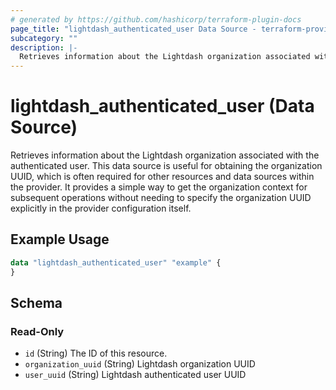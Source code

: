 ```yaml
---
# generated by https://github.com/hashicorp/terraform-plugin-docs
page_title: "lightdash_authenticated_user Data Source - terraform-provider-lightdash"
subcategory: ""
description: |-
  Retrieves information about the Lightdash organization associated with the authenticated user. This data source is useful for obtaining the organization UUID, which is often required for other resources and data sources within the provider. It provides a simple way to get the organization context for subsequent operations without needing to specify the organization UUID explicitly in the provider configuration itself.
---
```


# lightdash_authenticated_user (Data Source)

Retrieves information about the Lightdash organization associated with the authenticated user. This data source is useful for obtaining the organization UUID, which is often required for other resources and data sources within the provider. It provides a simple way to get the organization context for subsequent operations without needing to specify the organization UUID explicitly in the provider configuration itself.

## Example Usage

```terraform
data "lightdash_authenticated_user" "example" {
}
```

<!-- schema generated by tfplugindocs -->
## Schema

### Read-Only

- `id` (String) The ID of this resource.
- `organization_uuid` (String) Lightdash organization UUID
- `user_uuid` (String) Lightdash authenticated user UUID
